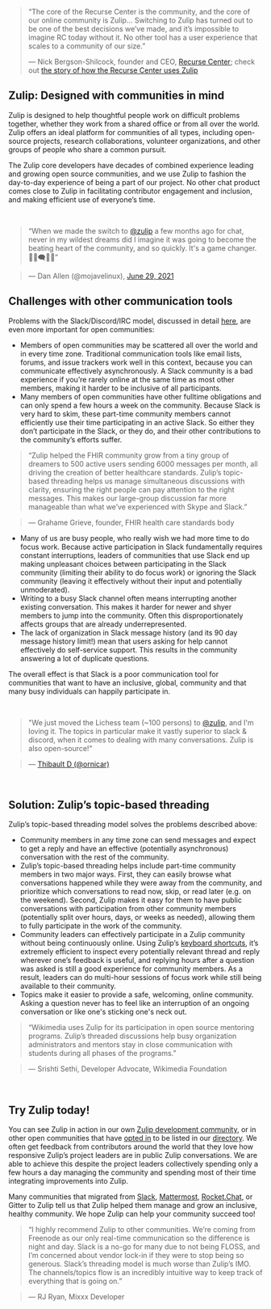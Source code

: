 > “The core of the Recurse Center is the community, and the core of our online
> community is Zulip… Switching to Zulip has turned out to be one of the best
> decisions we’ve made, and it’s impossible to imagine RC today without it. No
> other tool has a user experience that scales to a community of our size.”
>
> — Nick Bergson-Shilcock, founder and CEO, [Recurse
> Center](https://www.recurse.com/); check out [the story of how the Recurse
> Center uses Zulip](/case-studies/recurse-center/)

## Zulip: Designed with communities in mind

Zulip is designed to help thoughtful people work on difficult problems
together, whether they work from a shared office or from all over the
world. Zulip offers an ideal platform for communities of all types,
including open-source projects, research collaborations, volunteer
organizations, and other groups of people who share a common pursuit.

The Zulip core developers have decades of combined experience leading
and growing open source communities, and we use Zulip to fashion the
day-to-day experience of being a part of our project. No other chat
product comes close to Zulip in facilitating contributor engagement and
inclusion, and making efficient use of everyone’s time.

&nbsp;

> “When we made the switch to [@zulip](https://twitter.com/zulip) a few months ago for chat, never in my wildest dreams did I imagine it was going to become the beating heart of the community, and so quickly. It&#39;s a game changer. 🧑‍💻🗨️👩‍💻”

> — Dan Allen (@mojavelinux), [June 29, 2021](https://twitter.com/mojavelinux/status/1409702273400201217)
&nbsp;

## Challenges with other communication tools

Problems with the Slack/Discord/IRC model, discussed
in detail [here](/why-zulip/), are even more important for open communities:


- Members of open communities may be scattered all over the world and
  in every time zone. Traditional communication tools like email
  lists, forums, and issue trackers work well in this context, because
  you can communicate effectively asynchronously. A Slack community is
  a bad experience if you’re rarely online at the same time as most
  other members, making it harder to be inclusive of all participants.
- Many members of open communities have other fulltime obligations and
  can only spend a few hours a week on the community. Because Slack is
  very hard to skim, these part-time community members cannot
  efficiently use their time participating in an active Slack. So
  either they don’t participate in the Slack, or they do, and their
  other contributions to the community’s efforts suffer.


>  “Zulip helped the FHIR community grow from a tiny group of dreamers to 500 active users sending 6000 messages per month, all driving the creation of better healthcare standards. Zulip’s topic-based threading helps us manage simultaneous discussions with clarity, ensuring the right people can pay attention to the right messages. This makes our large-group discussion far more manageable than what we’ve experienced with Skype and Slack.”

> — Grahame Grieve, founder, FHIR health care standards body


- Many of us are busy people, who really wish we had more time to do
  focus work. Because active participation in Slack fundamentally
  requires constant interruptions, leaders of communities that use
  Slack end up making unpleasant choices between participating in the
  Slack community (limiting their ability to do focus work) or
  ignoring the Slack community (leaving it effectively without their
  input and potentially unmoderated).
- Writing to a busy Slack channel often means interrupting another
  existing conversation. This makes it harder for newer and shyer
  members to jump into the community. Often this disproportionately
  affects groups that are already underrepresented.
- The lack of organization in Slack message history (and its 90 day
  message history limit!) mean that users asking for help cannot
  effectively do self-service support. This results in the community
  answering a lot of duplicate questions.

The overall effect is that Slack is a poor communication tool for
communities that want to have an inclusive, global, community and that
many busy individuals can happily participate in.

&nbsp;

> "We just moved the Lichess team (~100 persons) to <a href="https://twitter.com/zulip">@zulip</a>, and I&#39;m loving it. The topics in particular make it vastly superior to slack &amp; discord, when it comes to dealing with many conversations. Zulip is also open-source!"

> — <a href="https://twitter.com/ornicar">Thibault D (@ornicar)</a>

&nbsp;

## Solution: Zulip’s topic-based threading

Zulip’s topic-based threading model solves the problems described above:

- Community members in any time zone can send messages and expect to
  get a reply and have an effective (potentially asynchronous)
  conversation with the rest of the community.
- Zulip’s topic-based threading helps include part-time community
  members in two major ways. First, they can easily browse what
  conversations happened while they were away from the community, and
  prioritize which conversations to read now, skip, or read later
  (e.g. on the weekend). Second, Zulip makes it easy for them to have
  public conversations with participation from other community members
  (potentially split over hours, days, or weeks as needed), allowing
  them to fully participate in the work of the community.
- Community leaders can effectively participate in a Zulip community
  without being continuously online. Using Zulip’s [keyboard
  shortcuts](/help/keyboard-shortcuts), it’s
  extremely efficient to inspect every potentially relevant thread and
  reply wherever one’s feedback is useful, and replying hours after a
  question was asked is still a good experience for community
  members. As a result, leaders can do multi-hour sessions of focus
  work while still being available to their community.
- Topics make it easier to provide a safe, welcoming, online
  community. Asking a question never has to feel like an interruption
  of an ongoing conversation or like one's sticking one's neck out.


>  “Wikimedia uses Zulip for its participation in open source
>  mentoring programs. Zulip’s threaded discussions help busy
>  organization administrators and mentors stay in close communication
>  with students during all phases of the programs.”

> — Srishti Sethi, Developer Advocate, Wikimedia Foundation

&nbsp;

## Try Zulip today!

You can see Zulip in action in our own [Zulip development
community](/development-community/), or in other open
communities that have [opted in](/help/communities-directory) to be listed in our
[directory](/communities/). We often get feedback from contributors around the
world that they love how responsive Zulip’s project leaders are in public Zulip
conversations. We are able to achieve this despite the project leaders
collectively spending only a few hours a day managing the community and spending
most of their time integrating improvements into Zulip.

Many communities that migrated from
[Slack](/help/import-from-slack),
[Mattermost](/help/import-from-mattermost),
[Rocket.Chat](/help/import-from-rocketchat), or
Gitter to Zulip tell us that Zulip helped them manage
and grow an inclusive, healthy community. We hope Zulip
can help your community succeed too!


>  “I highly recommend Zulip to other communities. We’re coming from
>  Freenode as our only real-time communication so the difference is
>  night and day. Slack is a no-go for many due to not being FLOSS,
>  and I’m concerned about vendor lock-in if they were to stop being
>  so generous. Slack’s threading model is much worse than Zulip’s
>  IMO. The channels/topics flow is an incredibly intuitive way to keep
>  track of everything that is going on.”

> — RJ Ryan, Mixxx Developer
